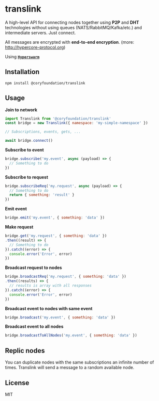 # translink
A high-level API for connecting nodes together using **P2P** and **DHT** technologies without using queues (NATS/RabbitMQ/Kafka/etc.) and intermediate servers. Just connect.

All messages are encrypted with **end-to-end encryption**. (more: http://hypercore-protocol.org)

Using **[`Hyperswarm`](https://github.com/hyperswarm/hyperswarm)**
## Installation
```
npm install @coryfoundation/translink
```

## Usage
**Join to network**
```js
import Translink from '@coryfoundation/translink'
const bridge = new Translink({ namespace: 'my-simple-namespace' })

// Subscriptions, events, gets, ...

await bridge.connect()

```

**Subscribe to event**
```js
bridge.subscribe('my.event', async (payload) => {
  // Something to do
})
```

**Subscribe to request**
```js
bridge.subscribeReq('my.request', async (payload) => {
  // Something to do
  return { something: 'result' }
})
```

**Emit event**
```js
bridge.emit('my.event', { something: 'data' })
```

**Make request**
```js
bridge.get('my.request', { something: 'data' })
.then((result) => {
  // Something to do
}).catch((error) => {
  console.error('Error', error)
})
```

**Broadcast request to nodes**
```js
bridge.broadcastReq('my.request', { something: 'data' })
.then((results) => {
  // results is array with all responses
}).catch((error) => {
  console.error('Error', error)
})
```

**Broadcast event to nodes with same event**
```js
bridge.broadcast('my.event', { something: 'data' })
```

**Broadcast event to all nodes**
```js
bridge.broadcastToAllNodes('my.event', { something: 'data' })
```

## Replic nodes
You can duplicate nodes with the same subscriptions an infinite number of times. Translink will send a message to a random available node.

## License
MIT
